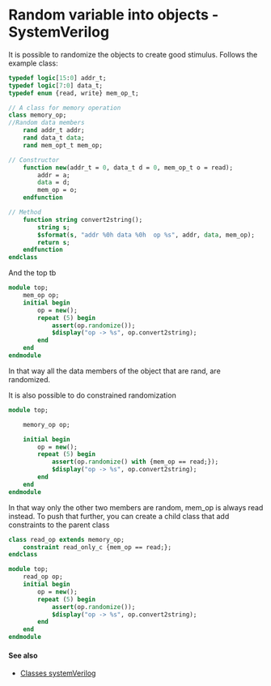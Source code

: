 # Random variable into objects - SystemVerilog
It is possible to randomize the objects to create good stimulus.
Follows the example class:

```systemverilog
typedef logic[15:0] addr_t;
typedef logic[7:0] data_t;
typedef enum {read, write} mem_op_t;

// A class for memory operation
class memory_op;
//Random data members
	rand addr_t addr;
	rand data_t data;
	rand mem_opt_t mem_op;

// Constructor
	function new(addr_t = 0, data_t d = 0, mem_op_t o = read);
		addr = a;
		data = d;
		mem_op = o;
	endfunction

// Method
	function string convert2string();
		string s;
		$sformat(s, "addr %0h data %0h  op %s", addr, data, mem_op);
		return s;
	endfunction
endclass
```

And the top tb

```systemverilog
module top;
	mem_op op;
	initial begin
		op = new();
		repeat (5) begin
			assert(op.randomize());
			$display("op -> %s", op.convert2string);
		end
	end
endmodule
```

In that way all the data members of the object that are rand, are randomized.

It is also possible to do constrained randomization
```systemverilog
module top;

	memory_op op;

	initial begin
		op = new();
		repeat (5) begin
			assert(op.randomize() with {mem_op == read;});
			$display("op -> %s", op.convert2string);
		end
	end
endmodule
```
In that way only the other two members are random, mem_op is always read instead.
To push that further, you can create a child class that add constraints to the parent class

```systemverilog
class read_op extends memory_op;
	constraint read_only_c {mem_op == read;};
endclass
```

```systemverilog
module top;
	read_op op;
	initial begin
		op = new();
		repeat (5) begin
			assert(op.randomize());
			$display("op -> %s", op.convert2string);
		end
	end
endmodule
```

#### See also
- [Classes systemVerilog](classes-sv.md)

